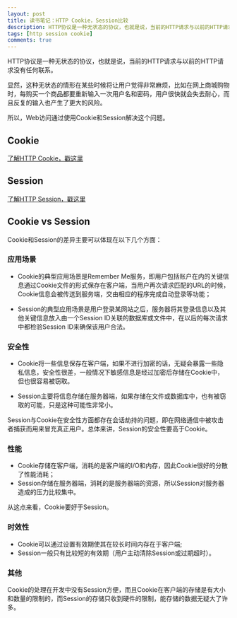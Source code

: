 ```yaml
---
layout: post
title: 读书笔记：HTTP Cookie，Session比较
description: HTTP协议是一种无状态的协议，也就是说，当前的HTTP请求与以前的HTTP请求没有任何联系。显然，这种无状态的情形在某些时候将让用户觉得非常麻烦，比如在网上商城购物时，每购买一个商品都要重新输入一次用户名和密码，用户很快就会失去耐心，而且反复的输入也产生了更大的风险。所以，Web访问通过使用Cookie和Session解决这个问题。
tags: [http session cookie]
comments: true
---
```


HTTP协议是一种无状态的协议，也就是说，当前的HTTP请求与以前的HTTP请求没有任何联系。

显然，这种无状态的情形在某些时候将让用户觉得非常麻烦，比如在网上商城购物时，每购买一个商品都要重新输入一次用户名和密码，用户很快就会失去耐心，而且反复的输入也产生了更大的风险。

所以，Web访问通过使用Cookie和Session解决这个问题。

## **Cookie**

[了解HTTP Cookie，戳这里](/program/2015/03/30/http-cookie-introduction.html)

## **Session**

[了解HTTP Session，戳这里](/program/2015/03/30/http-session-introduction.html)

## **Cookie vs Session**

Cookie和Session的差异主要可以体现在以下几个方面：

### **应用场景**
 
* Cookie的典型应用场景是Remember Me服务，即用户包括账户在内的关键信息通过Cookie文件的形式保存在客户端，当用户再次请求匹配的URL的时候，Cookie信息会被传送到服务端，交由相应的程序完成自动登录等功能；
 
* Session的典型应用场景是用户登录某网站之后，服务器将其登录信息以及其他关键信息放入由一个Session ID关联的数据库或文件中，在以后的每次请求中都检验Session ID来确保该用户合法。
 
### **安全性**

* Cookie将一些信息保存在客户端，如果不进行加密的话，无疑会暴露一些隐私信息，安全性很差，一般情况下敏感信息是经过加密后存储在Cookie中，但也很容易被窃取。

* Session主要将信息存储在服务器端，如果存储在文件或数据库中，也有被窃取的可能，只是这种可能性非常小。

Session与Cookie在安全性方面都存在会话劫持的问题，即在网络通信中被攻击者捕获而用来冒充真正用户。总体来讲，Session的安全性要高于Cookie。

### **性能**

* Cookie存储在客户端，消耗的是客户端的I/O和内存，因此Cookie很好的分散了性能消耗；
* Session存储在服务器端，消耗的是服务器端的资源，所以Session对服务器造成的压力比较集中。

从这点来看，Cookie要好于Session。

### **时效性**

* Cookie可以通过设置有效期使其在较长时间内存在于客户端;
* Session一般只有比较短的有效期（用户主动清除Session或过期超时）。

### **其他**

Cookie的处理在开发中没有Session方便，而且Cookie在客户端的存储是有大小和数量的限制的，而Session的存储只收到硬件的限制，能存储的数据无疑大了许多。